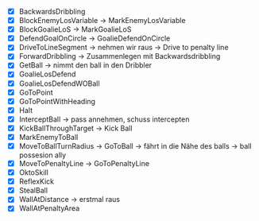 
- [x] BackwardsDribbling
- [x] BlockEnemyLosVariable -> MarkEnemyLosVariable
- [x] BlockGoalieLoS -> MarkGoalieLoS
- [X] DefendGoalOnCircle -> GoalieDefendOnCircle
- [x] DriveToLineSegment -> nehmen wir raus -> Drive to penalty line
- [x] ForwardDribbling -> Zusammenlegen mit Backwardsdribbling
- [x] GetBall -> nimmt den ball in den Dribbler
- [X] GoalieLosDefend
- [X] GoalieLosDefendWOBall
- [x] GoToPoint
- [x] GoToPointWithHeading
- [x] Halt
- [x] InterceptBall -> pass annehmen, schuss intercepten
- [x] KickBallThroughTarget -> Kick Ball
- [x] MarkEnemyToBall
- [x] MoveToBallTurnRadius -> GoToBall -> fährt in die Nähe des balls -> ball possesion ally
- [x] MoveToPenaltyLine -> GoToPenaltyLine
- [x] OktoSkill
- [x] ReflexKick
- [x] StealBall
- [x] WallAtDistance -> erstmal raus
- [x] WallAtPenaltyArea 